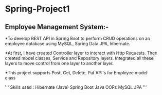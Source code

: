 # Spring-Project1
## Employee Management System:-

*To develop REST API in Spring Boot to perform CRUD operations on an employee database using MySQL, Spring Data JPA, hibernate.

*At first, I have created Controller layer to interact with Http Requests. Then created model classes, Service and Repository layers. Integrated all these layers to move control from one layer to another layer.

*This project supports Post, Get, Delete, Put API's for Employee model class

'''
Skills used : 
Hibernate (Java)
Spring Boot
Java
OOPs
MySQL
JPA
'''
